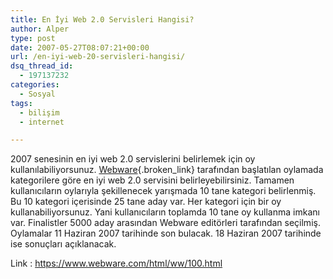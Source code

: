 ```yaml
---
title: En İyi Web 2.0 Servisleri Hangisi?
author: Alper
type: post
date: 2007-05-27T08:07:21+00:00
url: /en-iyi-web-20-servisleri-hangisi/
dsq_thread_id:
  - 197137232
categories:
  - Sosyal
tags:
  - bilişim
  - internet

---
```

2007 senesinin en iyi web 2.0 servislerini belirlemek için oy kullanılabiliyorsunuz. [Webware][1]{.broken_link} tarafından başlatılan oylamada kategorilere göre en iyi web 2.0 servisini belirleyebilirsiniz. Tamamen kullanıcıların oylarıyla şekillenecek yarışmada 10 tane kategori belirlenmiş. Bu 10 kategori içerisinde 25 tane aday var. Her kategori için bir oy kullanabiliyorsunuz. Yani kullanıcıların toplamda 10 tane oy kullanma imkanı var. Finalistler 5000 aday arasından Webware editörleri tarafından seçilmiş. Oylamalar 11 Haziran 2007 tarihinde son bulacak. 18 Haziran 2007 tarihinde ise sonuçları açıklanacak.

Link : https://www.webware.com/html/ww/100.html

 [1]: https://www.webware.com/